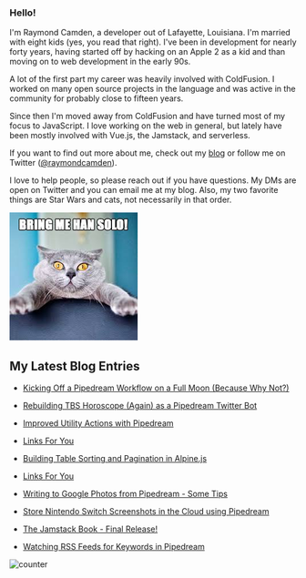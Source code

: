 ### Hello!

I'm Raymond Camden, a developer out of Lafayette, Louisiana. I'm married with eight kids (yes, you read that right). I've been in development for nearly forty years, having started off by hacking on an Apple 2 as a kid and than moving on to web development in the early 90s.

A lot of the first part my career was heavily involved with ColdFusion. I worked on many open source projects in the language and was active in the community for probably close to fifteen years. 

Since then I'm moved away from ColdFusion and have turned most of my focus to JavaScript. I love working on the web in general, but lately have been mostly involved with Vue.js, the Jamstack, and serverless. 

If you want to find out more about me, check out my [blog](https://www.raymondcamden.com) or follow me on Twitter ([@raymondcamden](https://twitter.com/raymondcamden)). 

I love to help people, so please reach out if you have questions. My DMs are open on Twitter and you can email me at my blog. Also, my two favorite things are Star Wars and cats, not necessarily in that order.

![Star Wars cat](https://raw.githubusercontent.com/cfjedimaster/cfjedimaster/master/cat.jpg)

<!-- RSS -->
## My Latest Blog Entries

* [Kicking Off a Pipedream Workflow on a Full Moon (Because Why Not?)](https://www.raymondcamden.com/2022/05/16/kicking-off-a-pipedream-workflow-on-a-full-moon-because-why-not)

* [Rebuilding TBS Horoscope (Again) as a Pipedream Twitter Bot](https://www.raymondcamden.com/2022/05/13/rebuilding-tbs-horoscope-again-as-a-pipedream-twitter-bot)

* [Improved Utility Actions with Pipedream](https://www.raymondcamden.com/2022/05/10/improved-utility-actions-with-pipedream)

* [Links For You](https://www.raymondcamden.com/2022/05/08/links-for-you)

* [Building Table Sorting and Pagination in Alpine.js](https://www.raymondcamden.com/2022/05/02/building-table-sorting-and-pagination-in-alpinejs)

* [Links For You](https://www.raymondcamden.com/2022/05/01/links-for-you)

* [Writing to Google Photos from Pipedream - Some Tips](https://www.raymondcamden.com/2022/04/28/writing-to-google-photos-from-pipedream-some-tips)

* [Store Nintendo Switch Screenshots in the Cloud using Pipedream](https://www.raymondcamden.com/2022/04/23/store-nintendo-switch-screenshots-in-the-cloud-using-pipedream)

* [The Jamstack Book - Final Release!](https://www.raymondcamden.com/2022/04/21/the-jamstack-book-final-release)

* [Watching RSS Feeds for Keywords in Pipedream](https://www.raymondcamden.com/2022/04/19/watching-rss-feeds-for-keywords-in-pipedream)

<!-- ENDRSS -->

![counter](https://enzy20r2pibx5pb.m.pipedream.net)

